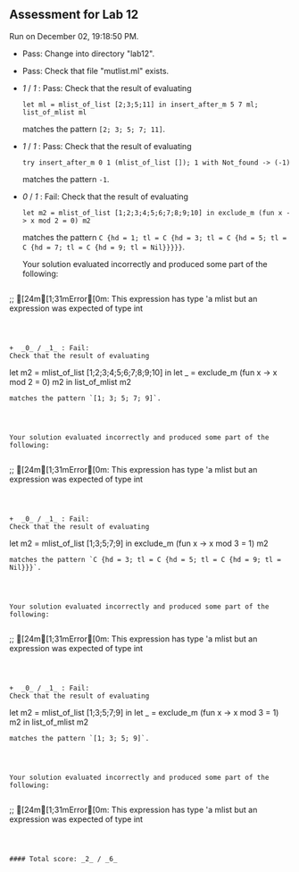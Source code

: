 ## Assessment for Lab 12

Run on December 02, 19:18:50 PM.

+ Pass: Change into directory "lab12".

+ Pass: Check that file "mutlist.ml" exists.

+  _1_ / _1_ : Pass: 
Check that the result of evaluating
   ```
   let ml = mlist_of_list [2;3;5;11] in insert_after_m 5 7 ml; list_of_mlist ml
   ```
   matches the pattern `[2; 3; 5; 7; 11]`.

   




+  _1_ / _1_ : Pass: 
Check that the result of evaluating
   ```
   try insert_after_m 0 1 (mlist_of_list []); 1 with Not_found -> (-1)
   ```
   matches the pattern `-1`.

   




+  _0_ / _1_ : Fail: 
Check that the result of evaluating
   ```
   let m2 = mlist_of_list [1;2;3;4;5;6;7;8;9;10] in exclude_m (fun x -> x mod 2 = 0) m2
   ```
   matches the pattern `C {hd = 1; tl = C {hd = 3; tl = C {hd = 5; tl = C {hd = 7; tl = C {hd = 9; tl = Nil}}}}}`.

   


   Your solution evaluated incorrectly and produced some part of the following:

 
   ```
 ;;
[24m[1;31mError[0m: This expression has type 'a mlist
       but an expression was expected of type int

   ```



+  _0_ / _1_ : Fail: 
Check that the result of evaluating
   ```
   let m2 = mlist_of_list [1;2;3;4;5;6;7;8;9;10] in let _ = exclude_m (fun x -> x mod 2 = 0) m2 in list_of_mlist m2
   ```
   matches the pattern `[1; 3; 5; 7; 9]`.

   


   Your solution evaluated incorrectly and produced some part of the following:

 
   ```
 ;;
[24m[1;31mError[0m: This expression has type 'a mlist
       but an expression was expected of type int

   ```



+  _0_ / _1_ : Fail: 
Check that the result of evaluating
   ```
   let m2 = mlist_of_list [1;3;5;7;9] in exclude_m (fun x -> x mod 3 = 1) m2
   ```
   matches the pattern `C {hd = 3; tl = C {hd = 5; tl = C {hd = 9; tl = Nil}}}`.

   


   Your solution evaluated incorrectly and produced some part of the following:

 
   ```
 ;;
[24m[1;31mError[0m: This expression has type 'a mlist
       but an expression was expected of type int

   ```



+  _0_ / _1_ : Fail: 
Check that the result of evaluating
   ```
   let m2 = mlist_of_list [1;3;5;7;9] in let _ = exclude_m (fun x -> x mod 3 = 1) m2 in list_of_mlist m2
   ```
   matches the pattern `[1; 3; 5; 9]`.

   


   Your solution evaluated incorrectly and produced some part of the following:

 
   ```
 ;;
[24m[1;31mError[0m: This expression has type 'a mlist
       but an expression was expected of type int

   ```



#### Total score: _2_ / _6_


